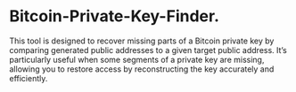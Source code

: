 # Bitcoin-Private-Key-Finder.
This tool is designed to recover missing parts of a Bitcoin private key by comparing generated public addresses to a given target public address. It’s particularly useful when some segments of a private key are missing, allowing you to restore access by reconstructing the key accurately and efficiently.
